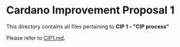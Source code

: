# Cardano Improvement Proposal 1 


This directory contains all files pertaining to **CIP 1 - "CIP process"**  

Please refer to [CIP1.md](./CIP-0001.md). 
  
